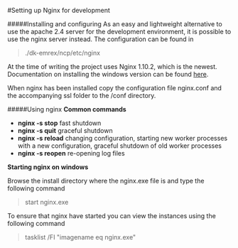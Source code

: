 #Setting up Nginx for development

#####Installing and configuring
As an easy and lightweight alternative to use the apache 2.4 server for the development environment, 
it is possible to use the nginx server instead. The configuration can be found in 

> ./dk-emrex/ncp/etc/nginx

At the time of writing the project uses Nginx 1.10.2, which is the newest. Documentation 
on installing the windows version can be found [here](http://nginx.org/en/docs/windows.html). 

When nginx has been installed copy the configuration file nginx.conf and the accompanying ssl folder to the <install-dir>/conf
directory. 

#####Using nginx
**Common commands**
- **nginx -s stop** 	fast shutdown
- **nginx -s quit** 	graceful shutdown
- **nginx -s reload** 	changing configuration, starting new worker processes with a new configuration, graceful shutdown of old worker processes
- **nginx -s reopen** 	re-opening log files


**Starting nginx on windows**

Browse the install directory where the nginx.exe file is and type the following command 

> start nginx.exe

To ensure that nginx have started you can view the instances using the following command

> tasklist /FI "imagename eq nginx.exe"

  
